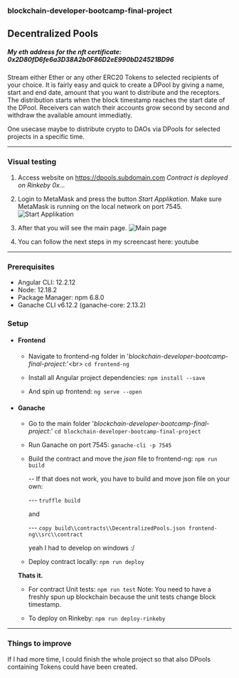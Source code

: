 ### blockchain-developer-bootcamp-final-project

## Decentralized Pools
##### My eth address for the nft certificate:  0x2D80fD6fe6a3D38A2b0F86D2eE990bD24521BD96

Stream either Ether or any other ERC20 Tokens to selected recipients of your choice. It is fairly easy and quick to create a DPool by giving a name, start and end date, amount that you want to distribute and the receptors. The distribution starts when the block timestamp reaches the start date of the DPool. Receivers can watch their accounts grow second by second and withdraw the available amount immediatly.

One usecase maybe to distribute crypto to DAOs via DPools for selected projects in a specific time.


------------
### Visual testing
1. Access website on https://dpools.subdomain.com
*Contract is deployed on Rinkeby 0x...*
2. Login to MetaMask and press the button *Start Applikation*.
Make sure MetaMask is running on the local network on port 7545.
![Start Applikation](https://ibb.co/RBrgB5s "Start Applikation")

3. After that you will see the main page.
![Main page](https://ibb.co/Y2FX26d "Main page")

4. You can follow the next steps in my screencast here:
youtube

------------

### Prerequisites
 - Angular CLI: 12.2.12
 - Node: 12.18.2
 - Package Manager: npm 6.8.0
 - Ganache CLI v6.12.2 (ganache-core: 2.13.2)

### Setup
- #### Frontend
  - Navigate to frontend-ng folder in '*blockchain-developer-bootcamp-final-project*:'<br\>
    `cd frontend-ng`
 
  - Install all Angular project dependencies:
    `npm install --save`

  - And spin up frontend:
    `ng serve --open`

- #### Ganache
  - Go to the main folder '*blockchain-developer-bootcamp-final-project*:'
    `cd blockchain-developer-bootcamp-final-project`

  - Run Ganache on port 7545:
    `ganache-cli -p 7545`

  - Build the contract and move the *json* file to frontend-ng:
    `npm run build`

    --  If that does not work, you have to build and move json file on your own:

     --- `truffle build` 
     
     and 
          
     --- `copy build\\contracts\\DecentralizedPools.json frontend-ng\\src\\contract` 

     yeah I had to develop on windows :/
     
  - Deploy contract locally:
    `npm run deploy`

   **Thats it.**

  - For contract Unit tests:
`npm run test`
Note: You need to have a freshly spun up blockchain because the unit tests change block timestamp.

  - To deploy on Rinkeby:
`npm run deploy-rinkeby`

------------
### Things to improve

If I had more time, I could finish the whole project so that also DPools containing Tokens could have been created.
